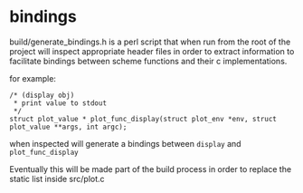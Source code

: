 bindings
========

build/generate_bindings.h is a perl script that when run from the root of the
project will inspect appropriate header files in order to extract information
to facilitate bindings between scheme functions and their c implementations.

for example:

    /* (display obj)
     * print value to stdout
     */
    struct plot_value * plot_func_display(struct plot_env *env, struct plot_value **args, int argc);

when inspected will generate a bindings between `display` and `plot_func_display`

Eventually this will be made part of the build process in order to replace the static list inside src/plot.c

